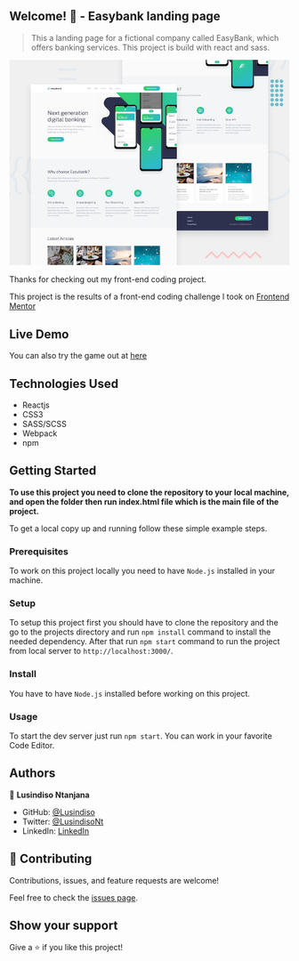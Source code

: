 ## Welcome! 👋 - Easybank landing page
> This a landing page for a fictional company called EasyBank, which offers banking services. This project is build with react and sass.

![Design preview for the Easybank landing page coding challenge](./design/desktop-preview.jpg)

Thanks for checking out my front-end coding project.

This project is the results of a front-end coding challenge I took on [Frontend Mentor](https://www.frontendmentor.io)

## Live Demo

You can also try the game out at [here](https://za-easybank.netlify.app/)

## Technologies Used

- Reactjs
- CSS3
- SASS/SCSS
- Webpack
- npm


## Getting Started

**To use this project you need to clone the repository to your local machine, and open the folder then run index.html file which is the main file of the project.**

To get a local copy up and running follow these simple example steps.

### Prerequisites

To work on this project locally you need to have `Node.js` installed in your machine.

### Setup

To setup this project first you should have to clone the repository and the go to the projects directory and run `npm install` command to install the needed dependency. After that run `npm start` command to run the project from local server to `http://localhost:3000/`.

### Install

You have to have `Node.js` installed before working on this project.

### Usage

To start the dev server just run `npm start`.
You can work in your favorite Code Editor.

## Authors

👤 **Lusindiso Ntanjana**

- GitHub: [@Lusindiso](https://github.com/Lusindiso)
- Twitter: [@LusindisoNt](https://twitter.com/LusindisoNt)
- LinkedIn: [LinkedIn](https://www.linkedin.com/in/lusindisontanjana/)

## 🤝 Contributing

Contributions, issues, and feature requests are welcome!

Feel free to check the [issues page](../../issues/).

## Show your support

Give a ⭐️ if you like this project!
